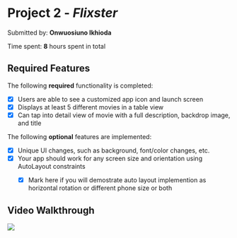 # Project 2 - *Flixster*

Submitted by: **Onwuosiuno Ikhioda**


Time spent: **8** hours spent in total

## Required Features

The following **required** functionality is completed:

- [x] Users are able to see a customized app icon and launch screen
- [x] Displays at least 5 different movies in a table view
- [x] Can tap into detail view of movie with a full description, backdrop image, and title
 
The following **optional** features are implemented:

- [x] Unique UI changes, such as background, font/color changes, etc.
- [x] Your app should work for any screen size and orientation using AutoLayout constraints
  - [x] Mark here if you will demostrate auto layout implemention as horizontal rotation or different phone size or both



## Video Walkthrough
<div>
    <a href="https://www.loom.com/share/0564a375213a4d949251dbdc4f58a123">
    </a>
    <a href="https://www.loom.com/share/0564a375213a4d949251dbdc4f58a123">
      <img style="max-width:300px;" src="https://cdn.loom.com/sessions/thumbnails/0564a375213a4d949251dbdc4f58a123-with-play.gif">
    </a>
  </div>
